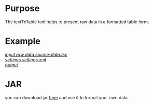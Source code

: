 Purpose
===========
The textToTable tool helps to present raw data in
a formatted table form.

Example
===========
<a href="https://github.com/asartamonov/textToTable/blob/master/src/test/resources/source-data.tsv">*input raw data source-data.tsv*</a>
</br>
<a href="https://github.com/asartamonov/textToTable/blob/master/src/test/resources/settings.xml">*settings settings.xml*</a>
</br>
<a href="https://github.com/asartamonov/textToTable/blob/master/generator-rapport.txt">*output*</a>

JAR
=========
you can download jar  <a href="https://goo.gl/flN2U7">here</a> and use it to format your own data.
